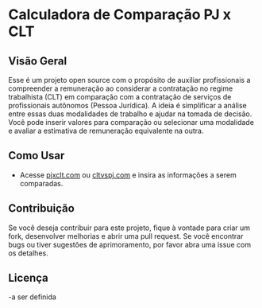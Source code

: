 # Calculadora de Comparação PJ x CLT

<!-- ~imagem ilustrativa~ -->

## Visão Geral

Esse é um projeto open source com o propósito de auxiliar profissionais a compreender a remuneração ao considerar a contratação no regime trabalhista (CLT) em comparação com a contratação de serviços de profissionais autônomos (Pessoa Jurídica). A ideia é simplificar a análise entre essas duas modalidades de trabalho e ajudar na tomada de decisão. Você pode inserir valores para comparação ou selecionar uma modalidade e avaliar a estimativa de remuneração equivalente na outra.

## Como Usar

- Acesse [pjxclt.com](pjxclt.com) ou [cltvspj.com](cltvspj.com) e insira as informações a serem comparadas. 


## Contribuição

Se você deseja contribuir para este projeto, fique à vontade para criar um fork, desenvolver melhorias e abrir uma pull request. Se você encontrar bugs ou tiver sugestões de aprimoramento, por favor abra uma issue com os detalhes.

## Licença

-a ser definida
